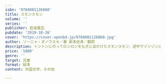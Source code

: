 ```yaml
---
isbn: '9784001126860'
title: スモンスモン
volume: ''
series: ''
publisher: 岩波書店
pubdate: '2019-10-26'
cover: 'https://cover.openbd.jp/9784001126860.jpg'
author: ソーニャ・ダノウスキ／著 新本史斉／翻訳
description: トントンにのってロンロンをもぎに出かけたスモンスモン．途中でゾンゾンに落ちてしまって，さあ大変！
price: '1800'
genre: ''
target: 児童
format: 絵本
content: 外国文学、その他

---
```

